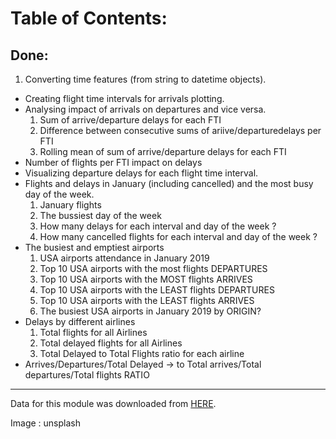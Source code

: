 # Table of Contents:
## Done:
1. Converting time features (from string to datetime objects).
* Creating flight time intervals for arrivals plotting.
* Analysing impact of arrivals on departures and vice versa.
    1. Sum of arrive/departure delays for each FTI
    2. Difference between consecutive sums of ariive/departuredelays per FTI
    3. Rolling mean of sum of arrive/departure delays for each FTI
* Number of flights per FTI impact on delays
* Visualizing departure delays for each flight time interval.
* Flights and delays in January (including cancelled) and the most busy day of the week.
	1. January flights
	2. The bussiest day of the week
	3. How many delays for each interval and day of the week ?
	4. How many cancelled flights for each interval and day of the week ?
* The busiest and emptiest airports
	1. USA airports attendance in January 2019
	2. Top 10 USA airports with the most flights DEPARTURES
	3. Top 10 USA airports with the MOST flights ARRIVES
	4. Top 10 USA airports with the LEAST flights DEPARTURES
	5. Top 10 USA airports with the LEAST flights ARRIVES
	6. The busiest USA airports in January 2019 by ORIGIN?
* Delays by different airlines
    1. Total flights for all Airlines
    2. Total delayed flights for all Airlines
    3. Total Delayed to Total Flights ratio for each airline
* Arrives/Departures/Total Delayed -> to Total arrives/Total departures/Total flights RATIO 

------
Data for this module was downloaded from [HERE](https://www.kaggle.com/divyansh22/flight-delay-prediction).

Image : unsplash
